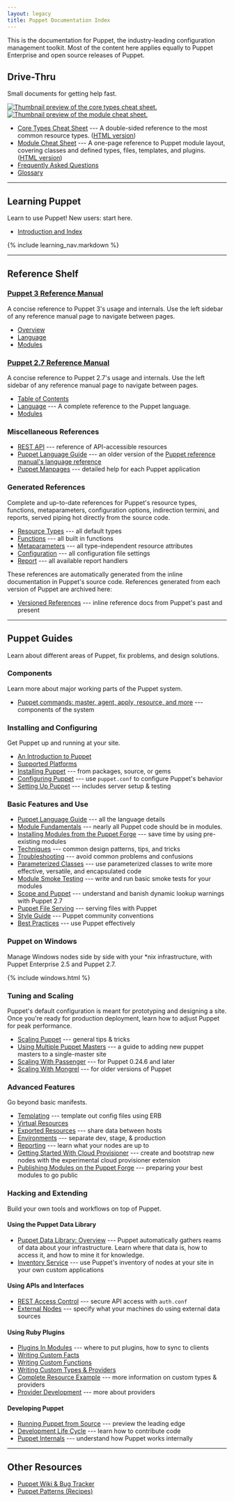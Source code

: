 ```yaml
---
layout: legacy
title: Puppet Documentation Index
---
```


This is the documentation for Puppet, the industry-leading configuration management toolkit. Most of the content here applies equally to Puppet Enterprise and open source releases of Puppet. 

Drive-Thru
----------

Small documents for getting help fast.

<a href="/puppet_core_types_cheatsheet.pdf"><img src="/images/puppet_core_types_cheatsheet_thumbnail.png" alt="Thumbnail preview of the core types cheat sheet."></a> <a href="/module_cheat_sheet.pdf"><img src="/images/module_cheat_sheet_thumbnail.png" alt="Thumbnail preview of the module cheat sheet."></a>

* [Core Types Cheat Sheet](/puppet_core_types_cheatsheet.pdf) --- A double-sided reference to the most common resource types. ([HTML version](http://projects.puppetlabs.com/projects/puppet/wiki/Core_Types_Cheat_Sheet/))
* [Module Cheat Sheet](/module_cheat_sheet.pdf) --- A one-page reference to Puppet module layout, covering classes and defined types, files, templates, and plugins. ([HTML version](/module_cheat_sheet.html))
* [Frequently Asked Questions](/guides/faq.html)
* [Glossary](/references/glossary.html)

* * * 

Learning Puppet
---------------

Learn to use Puppet! New users: start here.

* [Introduction and Index](/learning/)

{% include learning_nav.markdown %}

* * * 

Reference Shelf
---------------

### [Puppet 3 Reference Manual](/puppet/3/reference)

A concise reference to Puppet 3's usage and internals. Use the left sidebar of any reference manual page to navigate between pages.

- [Overview](/puppet/3/reference)
- [Language](/puppet/3/reference/lang_summary.html)
- [Modules](/puppet/3/reference/modules_fundamentals.html)


### [Puppet 2.7 Reference Manual](/puppet/2.7/reference)

A concise reference to Puppet 2.7's usage and internals. Use the left sidebar of any reference manual page to navigate between pages.

- [Table of Contents](/puppet/2.7/reference)
- [Language](/puppet/2.7/reference/lang_summary.html) --- A complete reference to the Puppet language. 
- [Modules](/puppet/2.7/reference/modules_fundamentals.html)


### Miscellaneous References

* [REST API](/guides/rest_api.html) --- reference of API-accessible resources
* [Puppet Language Guide](/guides/language_guide.html) --- an older version of the [Puppet reference manual's language reference](#puppet-27-reference-manualpuppet27reference)
* [Puppet Manpages](/man/) --- detailed help for each Puppet application

### Generated References

Complete and up-to-date references for Puppet's resource types, functions, metaparameters, configuration options, indirection termini, and reports, served piping hot directly from the source code.

* [Resource Types](/references/stable/type.html) --- all default types
* [Functions](/references/stable/function.html) --- all built in functions
* [Metaparameters](/references/stable/metaparameter.html) --- all type-independent resource attributes
* [Configuration](/references/stable/configuration.html) --- all configuration file settings
* [Report](/references/stable/report.html) --- all available report handlers

These references are automatically generated from the inline documentation in Puppet's source code. References generated from each version of Puppet are archived here:

* [Versioned References](/references/) --- inline reference docs from Puppet's past and present

* * * 

Puppet Guides
-------------

Learn about different areas of Puppet, fix problems, and design solutions.

### Components

Learn more about major working parts of the Puppet system.

* [Puppet commands: master, agent, apply, resource, and more](/guides/tools.html) --- components of the system

### Installing and Configuring

Get Puppet up and running at your site.

* [An Introduction to Puppet](/guides/introduction.html)
* [Supported Platforms](/guides/platforms.html)
* [Installing Puppet](/guides/installation.html) --- from packages, source, or gems
* [Configuring Puppet](/guides/configuring.html) --- use `puppet.conf` to configure Puppet's behavior
* [Setting Up Puppet](/guides/setting_up.html) --- includes server setup & testing

### Basic Features and Use

* [Puppet Language Guide](/guides/language_guide.html) --- all the language details
* [Module Fundamentals](/puppet/2.7/reference/modules_fundamentals.html) --- nearly all Puppet code should be in modules.
* [Installing Modules from the Puppet Forge](/puppet/2.7/reference/modules_installing.html) --- save time by using pre-existing modules
* [Techniques](/guides/techniques.html) --- common design patterns, tips, and tricks
* [Troubleshooting](/guides/troubleshooting.html) --- avoid common problems and confusions
* [Parameterized Classes](/guides/parameterized_classes.html) --- use parameterized classes to write more effective, versatile, and encapsulated code
* [Module Smoke Testing](/guides/tests_smoke.html) --- write and run basic smoke tests for your modules
* [Scope and Puppet](/guides/scope_and_puppet.html) --- understand and banish dynamic lookup warnings with Puppet 2.7
* [Puppet File Serving](/guides/file_serving.html) --- serving files with Puppet
* [Style Guide](/guides/style_guide.html) --- Puppet community conventions
* [Best Practices](/guides/best_practices.html) --- use Puppet effectively

### Puppet on Windows

Manage Windows nodes side by side with your \*nix infrastructure, with Puppet Enterprise 2.5 and Puppet 2.7.

{% include windows.html %}

### Tuning and Scaling

Puppet's default configuration is meant for prototyping and designing a site. Once you're ready for production deployment, learn how to adjust Puppet for peak performance.

* [Scaling Puppet](/guides/scaling.html) --- general tips & tricks
* [Using Multiple Puppet Masters](/guides/scaling_multiple_masters.html) --- a guide to adding new puppet masters to a single-master site
* [Scaling With Passenger](/guides/passenger.html) --- for Puppet 0.24.6 and later
* [Scaling With Mongrel](/guides/mongrel.html) --- for older versions of Puppet

### Advanced Features

Go beyond basic manifests.

* [Templating](/guides/templating.html) --- template out config files using ERB
* [Virtual Resources](/guides/virtual_resources.html)
* [Exported Resources](/guides/exported_resources.html) --- share data between hosts
* [Environments](/guides/environment.html) --- separate dev, stage, & production
* [Reporting](/guides/reporting.html) --- learn what your nodes are up to
* [Getting Started With Cloud Provisioner](/guides/cloud_pack_getting_started.html) --- create and bootstrap new nodes with the experimental cloud provisioner extension
* [Publishing Modules on the Puppet Forge](/puppet/2.7/reference/modules_publishing.html) --- preparing your best modules to go public

### Hacking and Extending

Build your own tools and workflows on top of Puppet.

#### Using the Puppet Data Library

* [Puppet Data Library: Overview](/guides/puppet_data_library.html) --- Puppet automatically gathers reams of data about your infrastructure. Learn where that data is, how to access it, and how to mine it for knowledge.
* [Inventory Service](/guides/inventory_service.html) --- use Puppet's inventory of nodes at your site in your own custom applications

#### Using APIs and Interfaces

* [REST Access Control](/guides/rest_auth_conf.html) --- secure API access with `auth.conf`
* [External Nodes](/guides/external_nodes.html) --- specify what your machines do using external data sources

#### Using Ruby Plugins

* [Plugins In Modules](/guides/plugins_in_modules.html) --- where to put plugins, how to sync to clients
* [Writing Custom Facts](/guides/custom_facts.html)
* [Writing Custom Functions](/guides/custom_functions.html)
* [Writing Custom Types & Providers](/guides/custom_types.html)
* [Complete Resource Example](/guides/complete_resource_example.html) --- more information on custom types & providers
* [Provider Development](/guides/provider_development.html) --- more about providers

#### Developing Puppet

* [Running Puppet from Source](/guides/from_source.html) --- preview the leading edge
* [Development Life Cycle](/guides/development_lifecycle.html) --- learn how to contribute code
* [Puppet Internals](/guides/puppet_internals.html) --- understand how
  Puppet works internally

* * * 

Other Resources
---------------

* [Puppet Wiki & Bug Tracker](http://projects.puppetlabs.com/)
* [Puppet Patterns (Recipes)](http://projects.puppetlabs.com/projects/puppet/wiki/Recipes)
